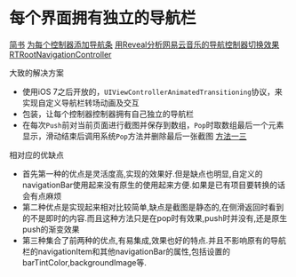 # 每个界面拥有独立的导航栏
[简书](https://www.jianshu.com/p/1d5e1e74b1da)
[为每个控制器添加导航条](http://ios.jobbole.com/914)
[用Reveal分析网易云音乐的导航控制器切换效果](http://jerrytian.com/2016/01/07/%E7%94%A8Reveal%E5%88%86%E6%9E%90%E7%BD%91%E6%98%93%E4%BA%91%E9%9F%B3%E4%B9%90%E7%9A%84%E5%AF%BC%E8%88%AA%E6%8E%A7%E5%88%B6%E5%99%A8%E5%88%87%E6%8D%A2%E6%95%88%E6%9E%9C/)
[RTRootNavigationController](https://github.com/rickytan/RTRootNavigationController)

大致的解决方案
* 使用iOS 7之后开放的，`UIViewControllerAnimatedTransitioning`协议，来实现自定义导航栏转场动画及交互
* 包装，让每个控制器控制器拥有自己独立的导航栏
* 在每次`Push`前对当前页面进行截图并保存到数组，`Pop`时取数组最后一个元素显示，滑动结束后调用系统`Pop`方法并删除最后一张截图
[方法一三](http://blog.csdn.net/u012960049/article/details/52787283)


相对应的优缺点
* 首先第一种的优点是灵活度高,实现的效果好.但是缺点也明显,自定义的navigationBar使用起来没有原生的使用起来方便.如果是已有项目要转换的话会有点麻烦
* 第二种优点是实现起来相对比较简单,缺点是截图是静态的,在侧滑返回时看到的不是即时的内容.而且这种方法只是在pop时有效果,push时并没有,还是原生push的渐变效果
* 第三种集合了前两种的优点,有易集成,效果也好的特点.并且不影响原有的导航栏的navigationItem和其他navigationBar的属性,包括设置的barTintColor,backgroundImage等.



